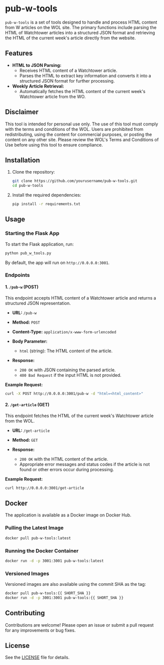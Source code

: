 # pub-w-tools

`pub-w-tools` is a set of tools designed to handle and process HTML content from W articles on the WOL site.
The primary functions include parsing the HTML of Watchtower articles into a structured JSON
format and retrieving the HTML of the current week's article directly from the website.

## Features

- **HTML to JSON Parsing:**
    - Receives HTML content of a Watchtower article.
    - Parses the HTML to extract key information and converts it into a structured JSON format for further processing.
- **Weekly Article Retrieval:**
    - Automatically fetches the HTML content of the current week's Watchtower article from the WO.

## Disclaimer

This tool is intended for personal use only. The use of this tool must comply with the terms and conditions of the WOL.
Users are prohibited from redistributing, using the content for commercial purposes, or posting the content on any other site.
Please review the WOL's Terms and Conditions of Use before using this tool to ensure compliance.

## Installation

1. Clone the repository:
    ```bash
    git clone https://github.com/yourusername/pub-w-tools.git
    cd pub-w-tools
    ```

2. Install the required dependencies:
    ```bash
    pip install -r requirements.txt
    ```

## Usage

### Starting the Flask App

To start the Flask application, run:

```bash
python pub_w_tools.py
```

By default, the app will run on `http://0.0.0.0:3001`.

### Endpoints

#### 1. `/pub-w` (POST)

This endpoint accepts HTML content of a Watchtower article and returns a structured JSON representation.

- **URL:** `/pub-w`
- **Method:** `POST`
- **Content-Type:** `application/x-www-form-urlencoded`
- **Body Parameter:**
    - `html` (string): The HTML content of the article.

- **Response:**
    - `200 OK` with JSON containing the parsed article.
    - `400 Bad Request` if the input HTML is not provided.

**Example Request:**

```bash
curl -X POST http://0.0.0.0:3001/pub-w -d "html=<html_content>"
```

#### 2. `/get-article` (GET)

This endpoint fetches the HTML of the current week's Watchtower article from the WOL.

- **URL:** `/get-article`
- **Method:** `GET`

- **Response:**
    - `200 OK` with the HTML content of the article.
    - Appropriate error messages and status codes if the article is not found or other errors occur during processing.

**Example Request:**

```bash
curl http://0.0.0.0:3001/get-article
```

## Docker

The application is available as a Docker image on Docker Hub.

### Pulling the Latest Image

```bash
docker pull pub-w-tools:latest
```

### Running the Docker Container

```bash
docker run -d -p 3001:3001 pub-w-tools:latest
```

### Versioned Images

Versioned images are also available using the commit SHA as the tag:

```bash
docker pull pub-w-tools:{{ SHORT_SHA }}
docker run -d -p 3001:3001 pub-w-tools:{{ SHORT_SHA }}
```

## Contributing

Contributions are welcome! Please open an issue or submit a pull request for any improvements or bug fixes.

## License

See the [LICENSE](./LICENSE) file for details.